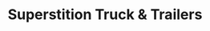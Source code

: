 ---
title: "Superstition Truck & Trailers"
url: /phoenix/superstition-truck-and-trailers/
shop: car repair
---